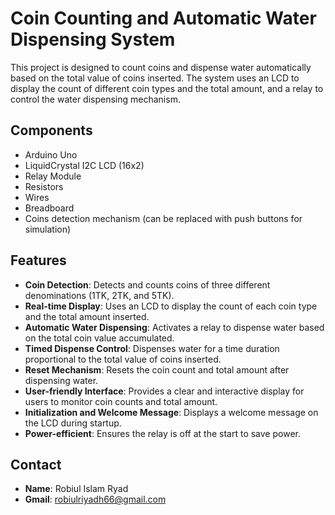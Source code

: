 # Coin Counting and Automatic Water Dispensing System

This project is designed to count coins and dispense water automatically based on the total value of coins inserted. The system uses an LCD to display the count of different coin types and the total amount, and a relay to control the water dispensing mechanism.

## Components

- Arduino Uno
- LiquidCrystal I2C LCD (16x2)
- Relay Module
- Resistors
- Wires
- Breadboard
- Coins detection mechanism (can be replaced with push buttons for simulation)

## Features

- **Coin Detection**: Detects and counts coins of three different denominations (1TK, 2TK, and 5TK).
- **Real-time Display**: Uses an LCD to display the count of each coin type and the total amount inserted.
- **Automatic Water Dispensing**: Activates a relay to dispense water based on the total coin value accumulated.
- **Timed Dispense Control**: Dispenses water for a time duration proportional to the total value of coins inserted.
- **Reset Mechanism**: Resets the coin count and total amount after dispensing water.
- **User-friendly Interface**: Provides a clear and interactive display for users to monitor coin counts and total amount.
- **Initialization and Welcome Message**: Displays a welcome message on the LCD during startup.
- **Power-efficient**: Ensures the relay is off at the start to save power.

 ## Contact

- **Name**: Robiul Islam Ryad
- **Gmail**: robiulriyadh66@gmail.com

